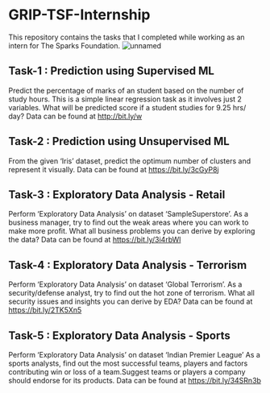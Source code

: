 # GRIP-TSF-Internship
This repository contains the tasks that I completed while working as an intern for The Sparks Foundation.
![unnamed](https://user-images.githubusercontent.com/68801296/98630752-d9de4100-2341-11eb-9192-8997972db448.png)

## Task-1 : Prediction using Supervised ML
Predict the percentage of marks of an student based on the number of study hours.
This is a simple linear regression task as it involves just 2 variables.
What will be predicted score if a student studies for 9.25 hrs/ day? Data can be found at http://bit.ly/w



## Task-2 : Prediction using Unsupervised ML 
From the given ‘Iris’ dataset, predict the optimum number of clusters and represent it visually. Data can be found at https://bit.ly/3cGyP8j


## Task-3 : Exploratory Data Analysis - Retail
Perform ‘Exploratory Data Analysis’ on dataset ‘SampleSuperstore’. As a business manager, try to find out the weak 
areas where you can work to make more profit. What all business problems you can derive by exploring the data? Data can be found at https://bit.ly/3i4rbWl


## Task-4 : Exploratory Data Analysis - Terrorism
Perform ‘Exploratory Data Analysis’ on dataset ‘Global Terrorism’. As a security/defense analyst, try to find out the 
hot zone of terrorism. What all security issues and insights you can derive by EDA? Data can be found at https://bit.ly/2TK5Xn5


## Task-5 : Exploratory Data Analysis - Sports
Perform ‘Exploratory Data Analysis’ on dataset ‘Indian Premier League’
As a sports analysts, find out the most successful teams, players and factors contributing win 
or loss of a team.Suggest teams or players a company should endorse for its products. Data can be found at https://bit.ly/34SRn3b
